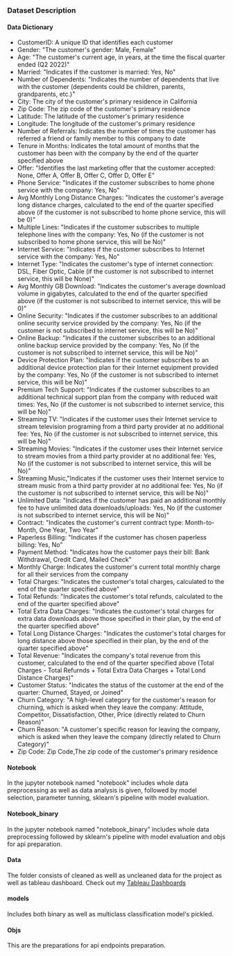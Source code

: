 ### Dataset Description

#### Data Dictionary
* CustomerID: A unique ID that identifies each customer
* Gender: "The customer's gender: Male, Female"
* Age: "The customer's current age, in years, at the time the fiscal quarter ended (Q2 2022)"
* Married: "Indicates if the customer is married: Yes, No"
* Number of Dependents: "Indicates the number of dependents that live with the customer (dependents could be children, parents, grandparents, etc.)"
* City: The city of the customer's primary residence in California
* Zip Code: The zip code of the customer's primary residence
* Latitude: The latitude of the customer's primary residence
* Longitude: The longitude of the customer's primary residence
* Number of Referrals: Indicates the number of times the customer has referred a friend or family member to this company to date
* Tenure in Months: Indicates the total amount of months that the customer has been with the company by the end of the quarter specified above
* Offer: "Identifies the last marketing offer that the customer accepted: None, Offer A, Offer B, Offer C, Offer D, Offer E"
* Phone Service: "Indicates if the customer subscribes to home phone service with the company: Yes, No"
* Avg Monthly Long Distance Charges: "Indicates the customer's average long distance charges, calculated to the end of the quarter specified above (if the customer is not subscribed to home phone service, this will be 0)"
* Multiple Lines: "Indicates if the customer subscribes to multiple telephone lines with the company: Yes, No (if the customer is not subscribed to home phone service, this will be No)"
* Internet Service: "Indicates if the customer subscribes to Internet service with the company: Yes, No"
* Internet Type: "Indicates the customer's type of internet connection: DSL, Fiber Optic, Cable (if the customer is not subscribed to internet service, this will be None)"
* Avg Monthly GB Download: "Indicates the customer's average download volume in gigabytes, calculated to the end of the quarter specified above (if the customer is not subscribed to internet service, this will be 0)"
* Online Security: "Indicates if the customer subscribes to an additional online security service provided by the company: Yes, No (if the customer is not subscribed to internet service, this will be No)"
* Online Backup: "Indicates if the customer subscribes to an additional online backup service provided by the company: Yes, No (if the customer is not subscribed to internet service, this will be No)"
* Device Protection Plan: "Indicates if the customer subscribes to an additional device protection plan for their Internet equipment provided by the company: Yes, No (if the customer is not subscribed to internet service, this will be No)"
* Premium Tech Support: "Indicates if the customer subscribes to an additional technical support plan from the company with reduced wait times: Yes, No (if the customer is not subscribed to internet service, this will be No)"
* Streaming TV: "Indicates if the customer uses their Internet service to stream television programing from a third party provider at no additional fee: Yes, No (if the customer is not subscribed to internet service, this will be No)"
* Streaming Movies: "Indicates if the customer uses their Internet service to stream movies from a third party provider at no additional fee: Yes, No (if the customer is not subscribed to internet service, this will be No)"
* Streaming Music,"Indicates if the customer uses their Internet service to stream music from a third party provider at no additional fee: Yes, No (if the customer is not subscribed to internet service, this will be No)"
* Unlimited Data: "Indicates if the customer has paid an additional monthly fee to have unlimited data downloads/uploads: Yes, No (if the customer is not subscribed to internet service, this will be No)"
* Contract: "Indicates the customer's current contract type: Month-to-Month, One Year, Two Year"
* Paperless Billing: "Indicates if the customer has chosen paperless billing: Yes, No"
* Payment Method: "Indicates how the customer pays their bill: Bank Withdrawal, Credit Card, Mailed Check"
* Monthly Charge: Indicates the customer's current total monthly charge for all their services from the company
* Total Charges: "Indicates the customer's total charges, calculated to the end of the quarter specified above"
* Total Refunds: "Indicates the customer's total refunds, calculated to the end of the quarter specified above"
* Total Extra Data Charges: "Indicates the customer's total charges for extra data downloads above those specified in their plan, by the end of the quarter specified above"
* Total Long Distance Charges: "Indicates the customer's total charges for long distance above those specified in their plan, by the end of the quarter specified above"
* Total Revenue: "Indicates the company's total revenue from this customer, calculated to the end of the quarter specified above (Total Charges - Total Refurnds + Total Extra Data Charges + Total Lond Distance Charges)"
* Customer Status: "Indicates the status of the customer at the end of the quarter: Churned, Stayed, or Joined"
* Churn Category: "A high-level category for the customer's reason for churning, which is asked when they leave the company: Attitude, Competitor, Dissatisfaction, Other, Price (directly related to Churn Reason)"
* Churn Reason: "A customer's specific reason for leaving the company, which is asked when they leave the company (directly related to Churn Category)"
* Zip Code: Zip Code,The zip code of the customer's primary residence

#### Notebook
In the jupyter notebook named "notebook" includes whole data preprocessing as well as data analysis is given, followed by model selection, parameter tunning, sklearn's pipeline with model evaluation.

#### Notebook_binary
In the jupyter notebook named "notebook_binary" includes whole data preprocessing followed by sklearn's pipeline with model evaluation and objs for api preparation.

#### Data
The folder consists of cleaned as welll as uncleaned data for the project as well as tableau dashboard. Check out my [Tableau Dashboards](https://public.tableau.com/app/profile/gopal.kholade)

#### models
Includes both binary as well as multiclass classification model's pickled.

#### Objs
This are the preparations for api endpoints preparation.